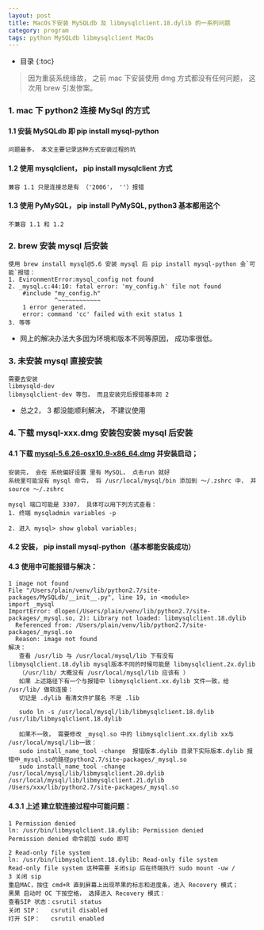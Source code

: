 ```yaml
---
layout: post  
title: MacOs下安装 MySQLdb 及 libmysqlclient.18.dylib 的一系列问题 
category: program  
tags: python MySQLdb libmysqlclient MacOs
---
```

* 目录
{:toc}  

> 因为重装系统缘故， 之前 mac 下安装使用 dmg 方式都没有任何问题， 这次用 brew 引发惨案。
### 1. mac 下 python2 连接 MySql 的方式
#### 1.1 安装 MySQLdb 即 pip install mysql-python   
    问题最多， 本文主要记录这种方式安装过程的坑  
    
#### 1.2 使用 mysqlclient， pip install mysqlclient 方式    
    兼容 1.1 只是连接总是有 （'2006'， ''）报错   
    
#### 1.3 使用 PyMySQL， pip install PyMySQL, python3 基本都用这个  
    不兼容 1.1 和 1.2   

### 2. brew 安装 mysql 后安装  
    使用 brew install mysql@5.6 安装 mysql 后 pip install mysql-python 会`可能`报错：
    1. EvironmentError:mysql_config not found  
    2. _mysql.c:44:10: fatal error: 'my_config.h' file not found  
        #include "my_config.h"  
                 ^~~~~~~~~~~~~  
        1 error generated. 
        error: command 'cc' failed with exit status 1  
    3. 等等    
* 网上的解决办法大多因为环境和版本不同等原因， 成功率很低。  

### 3. 未安装 mysql 直接安装  
    需要去安装    
    libmysqld-dev  
    libmysqlclient-dev 等包， 而且安装完后报错基本同 2 
    
    
* 总之2， 3 都没能顺利解决， 不建议使用    

### 4. 下载 mysql-xxx.dmg 安装包安装 mysql 后安装   
#### 4.1 下载 [mysql-5.6.26-osx10.9-x86_64.dmg](https://mac.filehorse.com/download-mysql/5662/old-versions/) 并安装启动；   
    安装完， 会在 系统偏好设置 里有 MySQL， 点击run 就好  
    系统里可能没有 mysql 命令， 将 /usr/local/mysql/bin 添加到 ～/.zshrc 中， 并 source ～/.zshrc
    
    mysql 端口可能是 3307， 具体可以用下列方式查看：
    1. 终端 mysqladmin variables -p

    2. 进入 mysql> show global variables;
#### 4.2 安装， pip install mysql-python（基本都能安装成功）   
 
#### 4.3 使用中可能报错与解决：
    1 image not found  
    File "/Users/plain/venv/lib/python2.7/site-packages/MySQLdb/__init__.py", line 19, in <module>
    import _mysql
    ImportError: dlopen(/Users/plain/venv/lib/python2.7/site-packages/_mysql.so, 2): Library not loaded: libmysqlclient.18.dylib
      Referenced from: /Users/plain/venv/lib/python2.7/site-packages/_mysql.so
      Reason: image not found
    解决：
       查看 /usr/lib 与 /usr/local/mysql/lib 下有没有 libmysqlclient.18.dylib mysql版本不同的时候可能是 libmysqlclient.2x.dylib
       （/usr/lib/ 大概没有 /usr/local/mysql/lib 应该有 ）
       如果 上述路径下有一个与报错中 libmysqlclient.xx.dylib 文件一致，给 /usr/lib/ 做软连接：  
       切记是 .dylib 看清文件扩展名 不是 .lib
       
       sudo ln -s /usr/local/mysql/lib/libmysqlclient.18.dylib /usr/lib/libmysqlclient.18.dylib  
       
       如果不一致， 需要修改 _mysql.so 中的 libmysqlclient.xx.dylib xx与 /usr/local/mysql/lib一致：
       sudo install_name_tool -change  报错版本.dylib 目录下实际版本.dylib 报错中_mysql.so的路径python2.7/site-packages/_mysql.so  
       sudo install_name_tool -change /usr/local/mysql/lib/libmysqlclient.20.dylib /usr/local/mysql/lib/libmysqlclient.21.dylib /Users/xxx/lib/python2.7/site-packages/_mysql.so
       
#### 4.3.1 上述 建立软连接过程中可能问题：
    1 Permission denied  
    ln: /usr/bin/libmysqlclient.18.dylib: Permission denied
    Permission denied 命令前加 sudo 即可
    
    2 Read-only file system  
    ln: /usr/bin/libmysqlclient.18.dylib: Read-only file system
    Read-only file system 这种需要 关闭sip 后在终端执行 sudo mount -uw /
    3 关闭 sip
    重启MAC，按住 cmd+R 直到屏幕上出现苹果的标志和进度条，进入 Recovery 模式；
    黑果 启动时 OC 下按空格， 选择进入 Recovery 模式：
    查看SIP 状态：csrutil status
    关闭 SIP：   csrutil disabled
    打开 SIP：   csrutil enabled   

